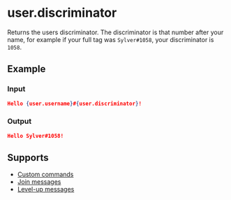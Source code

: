 # user.discriminator

Returns the users discriminator. The discriminator is that number after your name, for example if your full tag was `Sylver#1058`, your discriminator is `1058`.

## Example

### Input

```json
Hello {user.username}#{user.discriminator}!
```

### Output

```json
Hello Sylver#1058!
```

## Supports

* [Custom commands](/Modules/Modules/custom_commands/)
* [Join messages](/Modules/join_leave_messages/)
* [Level-up messages](/Modules/levels/)
